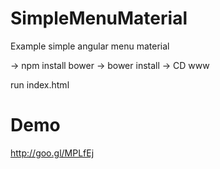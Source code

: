 # SimpleMenuMaterial
Example simple angular menu material

-> npm install bower
-> bower install
-> CD www

run index.html

# Demo
http://goo.gl/MPLfEj
